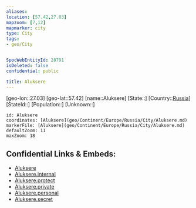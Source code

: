 ```yaml
---
aliases: 
location: [57.42,27.03]
mapzoom: [7,12] 
mapmarker: city 
type: City
tags:
- geo/City


SpocWebEntityId: 28791
isDeleted: false
confidential: public

title: Aluksere
---
```

[geo-lon::27.03]
[geo-lat::57.42]
[name::Aluksere]
[State::]
[Country::[Russia](geo/Continent/Europe/Russia.md)]
[StateId::]
[Population::]
[Unknown::]


```leaflet
id: Aluksere
coordinates: [Aluksere](geo/Continent/Europe/Russia/City/Aluksere.md)
markerFile: [Aluksere](geo/Continent/Europe/Russia/City/Aluksere.md)
defaultZoom: 11 
maxZoom: 18
```


## Confidential Links & Embeds: 
- [Aluksere](../../../../../../_public/geo/Continent/Europe/Russia/City/Aluksere.md) 
- [Aluksere.internal](../../../../../../_internal/geo/Continent/Europe/Russia/City/Aluksere.internal.md) 
- [Aluksere.protect](../../../../../../_protect/geo/Continent/Europe/Russia/City/Aluksere.protect.md) 
- [Aluksere.private](../../../../../../_private/geo/Continent/Europe/Russia/City/Aluksere.private.md) 
- [Aluksere.personal](../../../../../../_personal/geo/Continent/Europe/Russia/City/Aluksere.personal.md) 
- [Aluksere.secret](../../../../../../_secret/geo/Continent/Europe/Russia/City/Aluksere.secret.md) 
